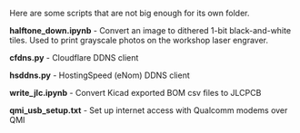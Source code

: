 Here are some scripts that are not big enough for its own folder.

**halftone_down.ipynb** - Convert an image to dithered 1-bit black-and-white tiles. Used to print grayscale photos on the workshop laser engraver.

**cfdns.py** - Cloudflare DDNS client

**hsddns.py** - HostingSpeed (eNom) DDNS client

**write_jlc.ipynb** - Convert Kicad exported BOM csv files to JLCPCB

**qmi_usb_setup.txt** - Set up internet access with Qualcomm modems over QMI